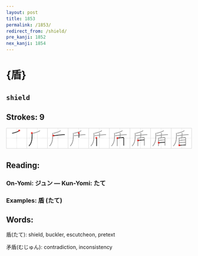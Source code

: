 ```yaml
---
layout: post
title: 1853
permalink: /1853/
redirect_from: /shield/
pre_kanji: 1852
nex_kanji: 1854
---
```


# {盾}

## `shield`

## Strokes: 9

<div class="stroke"><img src="../images/E79BBE.png" /></div>

## Reading:

### On-Yomi: ジュン &mdash; Kun-Yomi: たて

### Examples: 盾 (たて)

## Words:

盾(たて): shield, buckler, escutcheon, pretext

矛盾(むじゅん): contradiction, inconsistency
